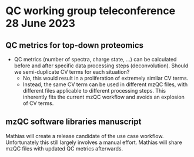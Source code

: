# QC working group teleconference 28 June 2023

## QC metrics for top-down proteomics

- QC metrics (number of spectra, charge state, ...) can be calculated before and after specific data processing steps (deconvolution). Should we semi-duplicate CV terms for each situation?
    - No, this would result in a proliferation of extremely similar CV terms.
    - Instead, the same CV term can be used in different mzQC files, with different files applicable to different processing steps. This inherently fits the current mzQC workflow and avoids an explosion of CV terms.

## mzQC software libraries manuscript

Mathias will create a release candidate of the use case workflow. Unfortunately this still largely involves a manual effort. Mathias will share mzQC files with updated QC metrics afterwards.
